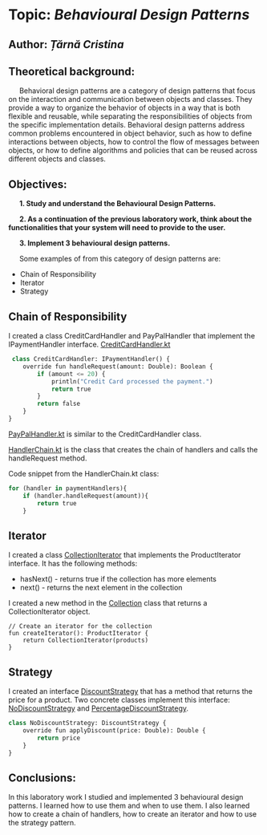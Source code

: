 # Topic: *Behavioural Design Patterns*

Author: *Țărnă Cristina*
------
## Theoretical background:
&ensp; &ensp; Behavioral design patterns are a category of design patterns that focus on the interaction and communication between objects and classes. They provide a way to organize the behavior of objects in a way that is both flexible and reusable, while separating the responsibilities of objects from the specific implementation details. Behavioral design patterns address common problems encountered in object behavior, such as how to define interactions between objects, how to control the flow of messages between objects, or how to define algorithms and policies that can be reused across different objects and classes.
## Objectives:
&ensp; &ensp; __1. Study and understand the Behavioural Design Patterns.__

&ensp; &ensp; __2. As a continuation of the previous laboratory work, think about the functionalities that your system will need to provide to the user.__

&ensp; &ensp; __3. Implement 3 behavioural design patterns.__


&ensp; &ensp; Some examples of from this category of design patterns are:

* Chain of Responsibility
* Iterator
* Strategy


## Chain of Responsibility
I created a class CreditCardHandler and PayPalHandler that implement the IPaymentHandler interface.
[CreditCardHandler.kt](https://github.com/CristinaT21/TMPS_LABS/blob/314bb5accfa2d3c139181969db81a02b497d33e0/src/main/kotlin/chainOfResponsibility/CreditCardHandler.kt)
```python
 class CreditCardHandler: IPaymentHandler() {
    override fun handleRequest(amount: Double): Boolean {
        if (amount <= 20) {
            println("Credit Card processed the payment.")
            return true
        }
        return false
    }
}
```
[PayPalHandler.kt](src/main/kotlin/chainOfResponsibility/PayPalHandler.kt) is similar to the CreditCardHandler class.

[HandlerChain.kt](src/main/kotlin/chainOfResponsibility/HandlerChain.kt) is the class that creates the chain of handlers and calls the handleRequest method.

Code snippet from the HandlerChain.kt class:
```python
for (handler in paymentHandlers){
    if (handler.handleRequest(amount)){
        return true
    }
```



## Iterator
I created a class [CollectionIterator](src/main/kotlin/iterator/CollectionIterator.kt) that implements the ProductIterator interface.
It has the following methods:
- hasNext() - returns true if the collection has more elements
- next() - returns the next element in the collection

I created a new method in the [Collection](src/main/kotlin/composite/Collection.kt) class that returns a CollectionIterator object.
```python3
// Create an iterator for the collection
fun createIterator(): ProductIterator {
    return CollectionIterator(products)
}
```

## Strategy
I created an interface [DiscountStrategy](src/main/kotlin/interfaces/DiscountStrategy.kt) that has a method that returns the price for a product.
Two concrete classes implement this interface: [NoDiscountStrategy](src/main/kotlin/strategy/NoDiscountStrategy.kt) and [PercentageDiscountStrategy](src/main/kotlin/strategy/PercentageDiscountStrategy.kt).

```python
class NoDiscountStrategy: DiscountStrategy {
    override fun applyDiscount(price: Double): Double {
        return price
    }
}
```
## Conclusions:
In this laboratory work I studied and implemented 3 behavioural design patterns. I learned how to use them and when to use them. I also learned how to create a chain of handlers, how to create an iterator and how to use the strategy pattern. 